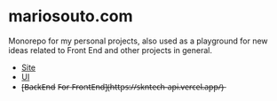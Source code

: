 # mariosouto.com

Monorepo for my personal projects, also used as a playground for new ideas related to Front End and other projects in general.

- [Site](https://skntech-site.vercel.app/)
- [UI](https://skntech-ui.vercel.app/)
- [̶B̶a̶c̶k̶E̶n̶d̶ F̶o̶r̶ F̶r̶o̶n̶t̶E̶n̶d̶]̶(̶h̶t̶t̶p̶s̶:̶/̶/̶s̶k̶n̶t̶e̶c̶h̶-̶a̶p̶i̶.̶v̶e̶r̶c̶e̶l̶.̶a̶p̶p̶/̶)̶
